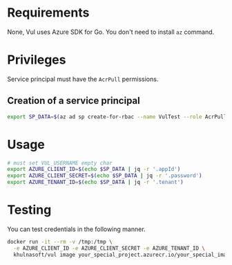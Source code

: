 # Requirements
None, Vul uses Azure SDK for Go. You don't need to install `az` command.

# Privileges
Service principal must have the `AcrPull` permissions.

## Creation of a service principal
```bash
export SP_DATA=$(az ad sp create-for-rbac --name VulTest --role AcrPull --scope "/subscriptions/<subscription_id>/resourceGroups/<resource_group>/providers/Microsoft.ContainerRegistry/registries/<registry_name>")
```

# Usage
```bash
# must set VUL_USERNAME empty char
export AZURE_CLIENT_ID=$(echo $SP_DATA | jq -r '.appId')
export AZURE_CLIENT_SECRET=$(echo $SP_DATA | jq -r '.password')
export AZURE_TENANT_ID=$(echo $SP_DATA | jq -r '.tenant')
```

# Testing
You can test credentials in the following manner.

```bash
docker run -it --rm -v /tmp:/tmp \
  -e AZURE_CLIENT_ID -e AZURE_CLIENT_SECRET -e AZURE_TENANT_ID \
  khulnasoft/vul image your_special_project.azurecr.io/your_special_image:your_special_tag
```
